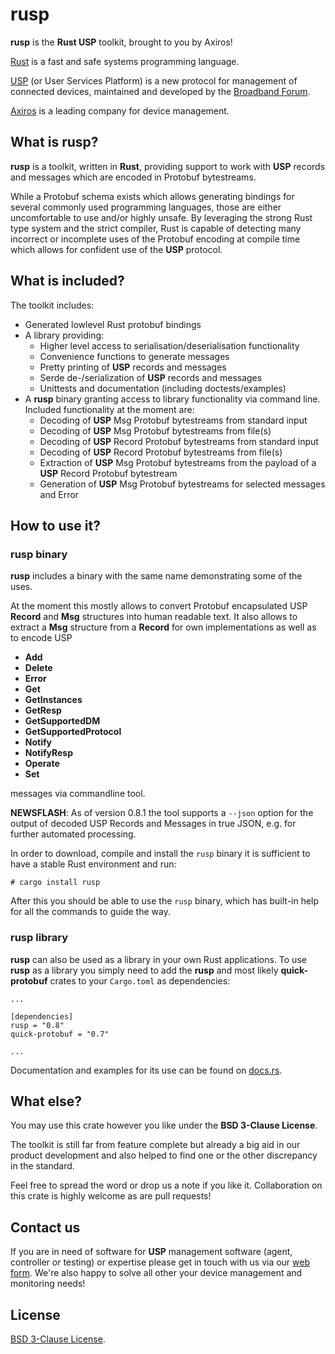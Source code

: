 # rusp

**rusp** is the **Rust USP** toolkit, brought to you by Axiros!

[Rust][] is a fast and safe systems programming language.

[USP][] (or User Services Platform) is a new protocol for management of connected devices, maintained and developed by the [Broadband Forum][BBF].

[Axiros][] is a leading company for device management.

## What is rusp?

**rusp** is a toolkit, written in **Rust**, providing support to work with **USP** records and messages which are encoded in Protobuf bytestreams.

While a Protobuf schema exists which allows generating bindings for several commonly used programming languages, those are either uncomfortable to use and/or highly unsafe. By leveraging the strong Rust type system and the strict compiler, Rust is capable of detecting many incorrect or incomplete uses of the Protobuf encoding at compile time which allows for confident use of the **USP** protocol.

## What is included?

The toolkit includes:
* Generated lowlevel Rust protobuf bindings
* A library providing:
  * Higher level access to serialisation/deserialisation functionality
  * Convenience functions to generate messages
  * Pretty printing of **USP** records and messages
  * Serde de-/serialization of **USP** records and messages
  * Unittests and documentation (including doctests/examples)
* A **rusp** binary granting access to library functionality via command line. Included functionality at the moment are:
  * Decoding of **USP** Msg Protobuf bytestreams from standard input
  * Decoding of **USP** Msg Protobuf bytestreams from file(s)
  * Decoding of **USP** Record Protobuf bytestreams from standard input
  * Decoding of **USP** Record Protobuf bytestreams from file(s)
  * Extraction of **USP** Msg Protobuf bytestreams from the payload of a **USP** Record Protobuf bytestream
  * Generation of **USP** Msg Protobuf bytestreams for selected messages and Error

## How to use it?

### rusp binary

**rusp** includes a binary with the same name demonstrating some of the uses.

At the moment this mostly allows to convert Protobuf encapsulated USP **Record** and **Msg** structures into human readable text. It also allows to extract a **Msg** structure from a **Record** for own implementations as well as to encode USP
* **Add**
* **Delete**
* **Error**
* **Get**
* **GetInstances**
* **GetResp**
* **GetSupportedDM**
* **GetSupportedProtocol**
* **Notify**
* **NotifyResp**
* **Operate**
* **Set**

messages via commandline tool.

**NEWSFLASH**: As of version 0.8.1 the tool supports a `--json` option for the output of decoded USP Records and Messages in true JSON, e.g. for further automated processing.

In order to download, compile and install the `rusp` binary it is sufficient to have a stable Rust environment and run:

```
# cargo install rusp
```

After this you should be able to use the `rusp` binary, which has built-in help for all the commands to guide the way.

### rusp library

**rusp** can also be used as a library in your own Rust applications. To use **rusp** as a library you simply need to add the **rusp** and most likely **quick-protobuf** crates to your `Cargo.toml` as dependencies:

```
...

[dependencies]
rusp = "0.8"
quick-protobuf = "0.7"

...
```

Documentation and examples for its use can be found on [docs.rs](https://docs.rs/rusp/latest/rusp/index.html).

## What else?

You may use this crate however you like under the **BSD 3-Clause License**.

The toolkit is still far from feature complete but already a big aid in our product development and also helped to find one or the other discrepancy in the standard.

Feel free to spread the word or drop us a note if you like it. Collaboration on this crate is highly welcome as are pull requests!

## Contact us

If you are in need of software for **USP** management software (agent, controller or testing) or expertise please get in touch with us via our [web form](https://www.axiros.com/contact-us/). We're also happy to solve all other your device management and monitoring needs!

[Rust]: https://www.rust-lang.org/
[USP]: https://usp.technology/
[BBF]: https://www.broadband-forum.org/
[Axiros]: https://www.axiros.com/

License
-------

[BSD 3-Clause License](LICENSE).
